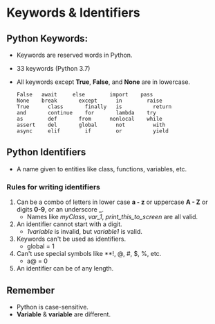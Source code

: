 # Keywords & Identifiers

## Python Keywords:
- Keywords are reserved words in Python.
- 33 keywords (Python 3.7)
- All keywords except **True**, **False**, and **None** are in lowercase.

      False	  await   	else	    import	  pass
      None	  break 	  except	  in      	raise
      True  	class	    finally	  is	      return
      and	    continue	for	      lambda  	try
      as    	def	      from	    nonlocal	while
      assert	del	      global	  not	      with
      async 	elif	    if	      or	      yield


## Python Identifiers
- A name given to entities like class, functions, variables, etc.

### Rules for writing identifiers
1. Can be a combo of letters in lower case **a - z** or uppercase **A - Z** or digits **0-9**, or an underscore **_**.
   - Names like *myClass*, *var_1*, *print_this_to_screen* are all valid.
2. An identifier cannot start with a digit.
   - *1variable* is invalid, but *variable1* is valid. 
3. Keywords can't be used as identifiers.
   - global = 1
4. Can't use special symbols like **!, @, #, $, %, etc.
   - a@ = 0
5. An identifier can be of any length. 


## Remember
- Python is case-sensitive. 
- **Variable** & **variable** are different.
